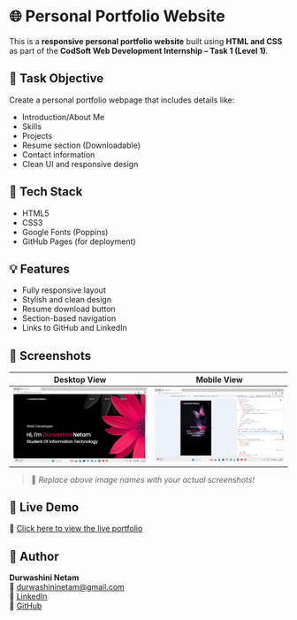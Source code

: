 # 🌐 Personal Portfolio Website

This is a **responsive personal portfolio website** built using **HTML and CSS** as part of the **CodSoft Web Development Internship – Task 1 (Level 1)**.

## 📌 Task Objective

Create a personal portfolio webpage that includes details like:

- Introduction/About Me
- Skills
- Projects
- Resume section (Downloadable)
- Contact information
- Clean UI and responsive design

## 🔧 Tech Stack

- HTML5
- CSS3
- Google Fonts (Poppins)
- GitHub Pages (for deployment)

## 💡 Features

- Fully responsive layout
- Stylish and clean design
- Resume download button
- Section-based navigation
- Links to GitHub and LinkedIn

## 📸 Screenshots

| Desktop View | Mobile View |
|--------------|-------------|
| ![Desktop Screenshot](./Screenshot-desktop.png) | ![Mobile Screenshot](./Screenshot-mobile.png) |

> 📌 *Replace above image names with your actual screenshots!*

## 🚀 Live Demo 
🔗 [Click here to view the live portfolio]( https://durwashini-netam.github.io/CODSOFT/TASK-1/)

## 📝 Author

**Durwashini Netam**  
📧 durwashininetam@gmail.com  
🔗 [LinkedIn](https://www.linkedin.com/in/durwashini-netam-146b2a29b/)  
🐙 [GitHub](https://github.com/Durwashini-Netam)




